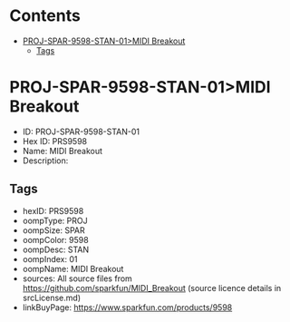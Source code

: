 



Contents
========

* [PROJ-SPAR-9598-STAN-01>MIDI Breakout](#proj-spar-9598-stan-01midi-breakout)
	* [Tags](#tags)

# PROJ-SPAR-9598-STAN-01>MIDI Breakout

- ID: PROJ-SPAR-9598-STAN-01
- Hex ID: PRS9598
- Name: MIDI Breakout
- Description: 

## Tags

- hexID: PRS9598
- oompType: PROJ
- oompSize: SPAR
- oompColor: 9598
- oompDesc: STAN
- oompIndex: 01
- oompName: MIDI Breakout
- sources: All source files from https://github.com/sparkfun/MIDI_Breakout (source licence details in srcLicense.md)
- linkBuyPage: https://www.sparkfun.com/products/9598
